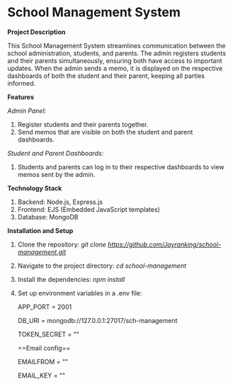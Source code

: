 # School Management System

**Project Description**

This School Management System streamlines communication between the school administration, students, and parents. The admin registers students and their parents simultaneously, ensuring both have access to important updates. When the admin sends a memo, it is displayed on the respective dashboards of both the student and their parent, keeping all parties informed.

**Features**

*Admin Panel:*

1. Register students and their parents together.
2. Send memos that are visible on both the student and parent dashboards.

*Student and Parent Dashboards:*

1. Students and parents can log in to their respective dashboards to view memos sent by the admin.

**Technology Stack**

1. Backend: Node.js, Express.js
2. Frontend: EJS (Embedded JavaScript templates)
3. Database: MongoDB

**Installation and Setup**

1. Clone the repository: *git clone https://github.com/Jayranking/school-management.git*
2. Navigate to the project directory: *cd school-management*
3. Install the dependencies: *npm install*
4. Set up environment variables in a .env file:

     APP_PORT = 2001

    DB_URI = mongodb://127.0.0.1:27017/sch-management
    
    TOKEN_SECRET = ""
    
    ==Email config==
   
    EMAILFROM = ""
   
    EMAIL_KEY = ""







